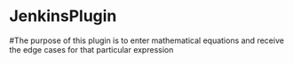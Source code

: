 # JenkinsPlugin
#The purpose of this plugin is to enter mathematical equations and receive the edge cases for that particular expression
